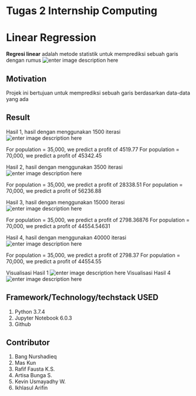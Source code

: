 # Tugas 2 Internship Computing
# Linear Regression
**Regresi linear** adalah metode statistik untuk memprediksi sebuah garis dengan rumus ![enter image description here](https://img-blog.csdnimg.cn/20191028161256882.png?x-oss-process=image/watermark,type_ZmFuZ3poZW5naGVpdGk,shadow_10,text_aHR0cHM6Ly9ibG9nLmNzZG4ubmV0L2Vkd2FyZF93YW5nMQ==,size_16,color_FFFFFF,t_70)


## Motivation
Projek ini bertujuan untuk memprediksi sebuah garis berdasarkan data-data yang ada

## Result
Hasil 1, hasil dengan menggunakan 1500 iterasi
![enter image description here](https://raw.githubusercontent.com/rafiffausta/TugasInternship2Computing/master/hasilL1.png)

For population = 35,000, we predict a profit of 4519.77
For population = 70,000, we predict a profit of 45342.45

Hasil 2, hasil dengan menggunakan 3500 iterasi
![enter image description here](https://raw.githubusercontent.com/rafiffausta/TugasInternship2Computing/master/hasilL2.png)

For population = 35,000, we predict a profit of 28338.51
For population = 70,000, we predict a profit of 56236.88

Hasil 3, hasil dengan menggunakan 15000 iterasi
![enter image description here](https://raw.githubusercontent.com/rafiffausta/TugasInternship2Computing/master/hasilL3.png)

For population = 35,000, we predict a profit of 2798.36876
For population = 70,000, we predict a profit of 44554.54631

Hasil 4, hasil dengan menggunakan 40000 iterasi
![enter image description here](https://raw.githubusercontent.com/rafiffausta/TugasInternship2Computing/master/hasilL4.png)

For population = 35,000, we predict a profit of 2798.37
For population = 70,000, we predict a profit of 44554.55

Visualisasi Hasil 1
![enter image description here](https://raw.githubusercontent.com/rafiffausta/TugasInternship2Computing/master/Hasil1.png)
Visualisasi Hasil 4
![enter image description here](https://raw.githubusercontent.com/rafiffausta/TugasInternship2Computing/master/Hasil4.png)

## Framework/Technology/techstack USED
1. Python 3.7.4
2. Jupyter Notebook 6.0.3
3. Github

## Contributor
1. Bang Nurshadieq
2. Mas Kun
3. Rafif Fausta K.S.
4. Artisa Bunga S.
5. Kevin Usmayadhy W.
6. Ikhlasul Arifin
